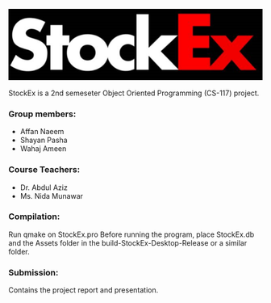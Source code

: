 ![Logo](/Assets/Banner.png)

StockEx is a 2nd semeseter Object Oriented Programming (CS-117) project.

### Group members:
* Affan Naeem 
* Shayan Pasha 
* Wahaj Ameen

### Course Teachers:
* Dr. Abdul Aziz
* Ms. Nida Munawar

### Compilation:
Run qmake on StockEx.pro
Before running the program, place StockEx.db and the Assets folder in the build-StockEx-Desktop-Release or a similar folder.

### Submission:
Contains the project report and presentation.